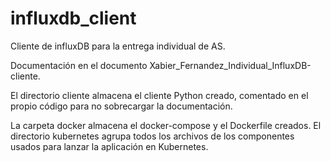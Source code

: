 # influxdb_client
Cliente de influxDB para la entrega individual de AS.

Documentación en el documento Xabier_Fernandez_Individual_InfluxDB-cliente.

El directorio cliente almacena el cliente Python creado, comentado en el propio código para no sobrecargar la documentación.

La carpeta docker almacena el docker-compose y el Dockerfile creados. El directorio kubernetes agrupa todos los archivos de los componentes usados para lanzar la aplicación en Kubernetes.
